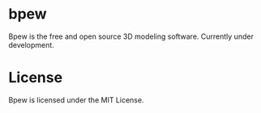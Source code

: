 # bpew
Bpew is the free and open source 3D modeling software. Currently under development.
# License
Bpew is licensed under the MIT License. 
